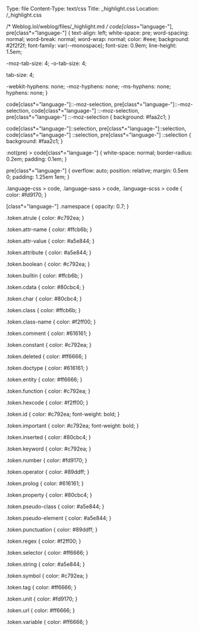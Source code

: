 Type: file
Content-Type: text/css
Title: _highlight.css
Location: /_highlight.css

/* Weblog.lol/weblog/files/_highlight.md */
code[class*="language-"],
pre[class*="language-"] {
  text-align: left;
  white-space: pre;
  word-spacing: normal;
  word-break: normal;
  word-wrap: normal;
  color: #eee;
  background: #2f2f2f;
  font-family: var(--monospace);
  font-size: 0.9em;
  line-height: 1.5em;

  -moz-tab-size: 4;
  -o-tab-size: 4;

  tab-size: 4;

  -webkit-hyphens: none;
  -moz-hyphens: none;
  -ms-hyphens: none;
  hyphens: none;
}

code[class*="language-"]::-moz-selection,
pre[class*="language-"]::-moz-selection,
code[class*="language-"] ::-moz-selection,
pre[class*="language-"] ::-moz-selection {
  background: #faa2c1;
}

code[class*="language-"]::selection,
pre[class*="language-"]::selection,
code[class*="language-"] ::selection,
pre[class*="language-"] ::selection {
  background: #faa2c1;
}

:not(pre) > code[class*="language-"] {
  white-space: normal;
  border-radius: 0.2em;
  padding: 0.1em;
}

pre[class*="language-"] {
  overflow: auto;
  position: relative;
  margin: 0.5em 0;
  padding: 1.25em 1em;
}

.language-css > code,
.language-sass > code,
.language-scss > code {
  color: #fd9170;
}

[class*="language-"] .namespace {
  opacity: 0.7;
}

.token.atrule {
  color: #c792ea;
}

.token.attr-name {
  color: #ffcb6b;
}

.token.attr-value {
  color: #a5e844;
}

.token.attribute {
  color: #a5e844;
}

.token.boolean {
  color: #c792ea;
}

.token.builtin {
  color: #ffcb6b;
}

.token.cdata {
  color: #80cbc4;
}

.token.char {
  color: #80cbc4;
}

.token.class {
  color: #ffcb6b;
}

.token.class-name {
  color: #f2ff00;
}

.token.comment {
  color: #616161;
}

.token.constant {
  color: #c792ea;
}

.token.deleted {
  color: #ff6666;
}

.token.doctype {
  color: #616161;
}

.token.entity {
  color: #ff6666;
}

.token.function {
  color: #c792ea;
}

.token.hexcode {
  color: #f2ff00;
}

.token.id {
  color: #c792ea;
  font-weight: bold;
}

.token.important {
  color: #c792ea;
  font-weight: bold;
}

.token.inserted {
  color: #80cbc4;
}

.token.keyword {
  color: #c792ea;
}

.token.number {
  color: #fd9170;
}

.token.operator {
  color: #89ddff;
}

.token.prolog {
  color: #616161;
}

.token.property {
  color: #80cbc4;
}

.token.pseudo-class {
  color: #a5e844;
}

.token.pseudo-element {
  color: #a5e844;
}

.token.punctuation {
  color: #89ddff;
}

.token.regex {
  color: #f2ff00;
}

.token.selector {
  color: #ff6666;
}

.token.string {
  color: #a5e844;
}

.token.symbol {
  color: #c792ea;
}

.token.tag {
  color: #ff6666;
}

.token.unit {
  color: #fd9170;
}

.token.url {
  color: #ff6666;
}

.token.variable {
  color: #ff6666;
}
